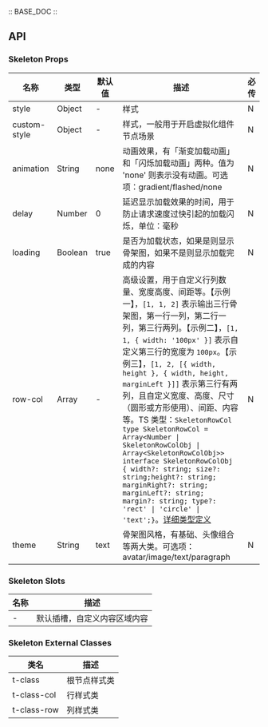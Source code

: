 :: BASE_DOC ::

## API

### Skeleton Props

名称 | 类型 | 默认值 | 描述 | 必传
-- | -- | -- | -- | --
style | Object | - | 样式 | N
custom-style | Object | - | 样式，一般用于开启虚拟化组件节点场景 | N
animation | String | none | 动画效果，有「渐变加载动画」和「闪烁加载动画」两种。值为 'none' 则表示没有动画。可选项：gradient/flashed/none | N
delay | Number | 0 | 延迟显示加载效果的时间，用于防止请求速度过快引起的加载闪烁，单位：毫秒 | N
loading | Boolean | true | 是否为加载状态，如果是则显示骨架图，如果不是则显示加载完成的内容 | N
row-col | Array | - | 高级设置，用于自定义行列数量、宽度高度、间距等。【示例一】，`[1, 1, 2]` 表示输出三行骨架图，第一行一列，第二行一列，第三行两列。【示例二】，`[1, 1, { width: '100px' }]` 表示自定义第三行的宽度为 `100px`。【示例三】，`[1, 2, [{ width, height }, { width, height, marginLeft }]]` 表示第三行有两列，且自定义宽度、高度、尺寸（圆形或方形使用）、间距、内容等。TS 类型：`SkeletonRowCol` `type SkeletonRowCol = Array<Number \| SkeletonRowColObj \| Array<SkeletonRowColObj>>` `interface SkeletonRowColObj { width?: string; size?: string;height?: string; marginRight?: string; marginLeft?: string; margin?: string; type?: 'rect' \| 'circle' \| 'text';}`。[详细类型定义](https://github.com/Tencent/tdesign-miniprogram/blob/develop/packages/components/skeleton/type.ts) | N
theme | String | text | 骨架图风格，有基础、头像组合等两大类。可选项：avatar/image/text/paragraph | N

### Skeleton Slots

名称 | 描述
-- | --
\- | 默认插槽，自定义内容区域内容

### Skeleton External Classes

类名 | 描述
-- | --
t-class | 根节点样式类
t-class-col | 行样式类
t-class-row | 列样式类
